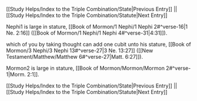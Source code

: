 [[Study Helps/Index to the Triple Combination/State|Previous Entry]]  ||  [[Study Helps/Index to the Triple Combination/Statute|Next Entry]]

 Nephi1 is large in stature, [[Book of Mormon/1 Nephi/1 Nephi 2#^verse-16|1 Ne. 2:16]] ([[Book of Mormon/1 Nephi/1 Nephi 4#^verse-31|4:31]]).

 which of you by taking thought can add one cubit unto his stature, [[Book of Mormon/3 Nephi/3 Nephi 13#^verse-27|3 Ne. 13:27]] ([[New Testament/Matthew/Matthew 6#^verse-27|Matt. 6:27]]).

 Mormon2 is large in stature, [[Book of Mormon/Mormon/Mormon 2#^verse-1|Morm. 2:1]].

[[Study Helps/Index to the Triple Combination/State|Previous Entry]]  ||  [[Study Helps/Index to the Triple Combination/Statute|Next Entry]]